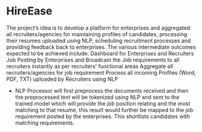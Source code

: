 # HireEase

The project’s idea is to develop a platform for enterprises
and aggregated all recruiters/agencies for maintaining profiles of candidates, processing
their resumes uploaded using NLP, scheduling recruitment processes and
providing feedback back to enterprises. The various intermediate outcomes expected
to be achieved include: Dashboard for Enterprises and Recruiters Job Posting by
Enterprises and Broadcast the Job requirements to all recruiters instantly as per recruiters’
functional areas Aggregate all recruiters/agencies for job requirement Process
all incoming Profiles (Word, PDF, TXT) uploaded by Recruiters using NLP
- NLP Processor will first preprocess the documents received and then the preprocessed
text will be tokenized using NLP and sent to the trained model which will
provide the job position relating and the most matching to that resume, this result
would further be mapped to the job requirement posted by the enterprises. This
shortlists candidates with matching requirements.